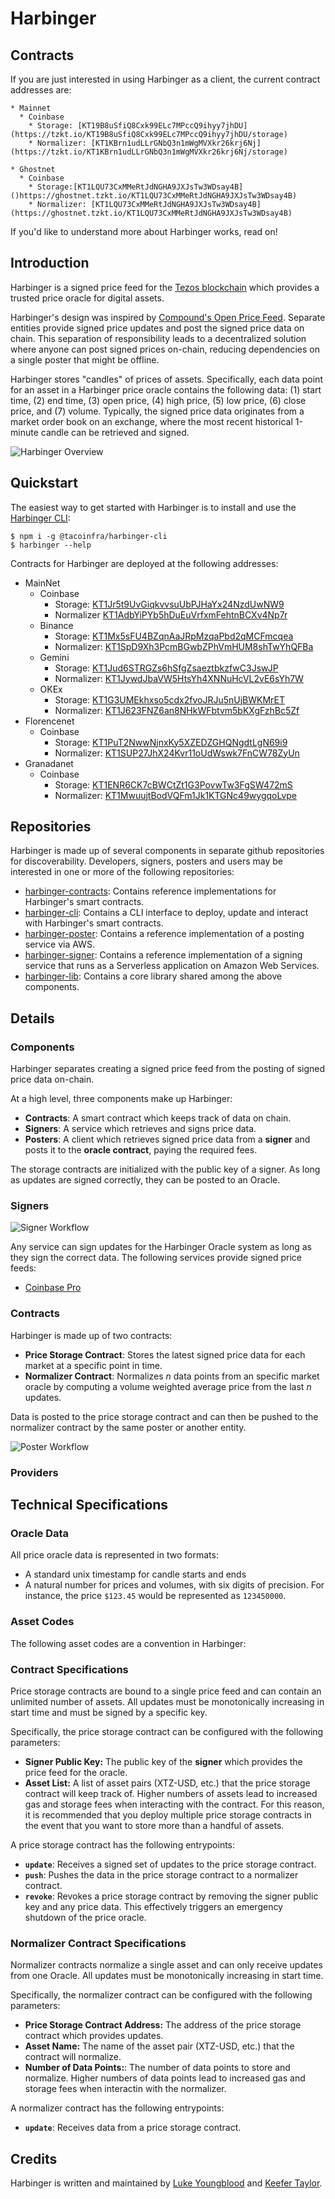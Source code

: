 # Harbinger

## Contracts

If you are just interested in using Harbinger as a client, the current contract addresses are:

```
* Mainnet
  * Coinbase
    * Storage: [KT19B8uSfiQ8Cxk99ELc7MPccQ9ihyy7jhDU](https://tzkt.io/KT19B8uSfiQ8Cxk99ELc7MPccQ9ihyy7jhDU/storage)
    * Normalizer: [KT1KBrn1udLLrGNbQ3n1mWgMVXkr26krj6Nj](https://tzkt.io/KT1KBrn1udLLrGNbQ3n1mWgMVXkr26krj6Nj/storage)

* Ghostnet
  * Coinbase
    * Storage:[KT1LQU73CxMMeRtJdNGHA9JXJsTw3WDsay4B]()https://ghostnet.tzkt.io/KT1LQU73CxMMeRtJdNGHA9JXJsTw3WDsay4B)
    * Normalizer: [KT1LQU73CxMMeRtJdNGHA9JXJsTw3WDsay4B](https://ghostnet.tzkt.io/KT1LQU73CxMMeRtJdNGHA9JXJsTw3WDsay4B)
```

If you'd like to understand more about Harbinger works, read on!

## Introduction

Harbinger is a signed price feed for the [Tezos blockchain](https://tezos.com/) which provides a trusted price oracle for digital assets.

Harbinger's design was inspired by [Compound's Open Price Feed](https://medium.com/compound-finance/announcing-compound-open-oracle-development-cff36f06aad3). Separate entities provide signed price updates and post the signed price data on chain. This separation of responsibility leads to a decentralized solution where anyone can post signed prices on-chain, reducing dependencies on a single poster that might be offline.

Harbinger stores "candles" of prices of assets. Specifically, each data point for an asset in a Harbinger price oracle contains the following data: (1) start time, (2) end time, (3) open price, (4) high price, (5) low price, (6) close price, and (7) volume. Typically, the signed price data originates from a market order book on an exchange, where the most recent historical 1-minute candle can be retrieved and signed.

![Harbinger Overview](images/harbinger-overview.png)

## Quickstart

The easiest way to get started with Harbinger is to install and use the [Harbinger CLI](https://github.com/tacoinfra/harbinger-cli):

```shell
$ npm i -g @tacoinfra/harbinger-cli
$ harbinger --help
```

Contracts for Harbinger are deployed at the following addresses:

* MainNet
  * Coinbase
    * Storage: [KT1Jr5t9UvGiqkvvsuUbPJHaYx24NzdUwNW9](https://tzkt.io/KT1Jr5t9UvGiqkvvsuUbPJHaYx24NzdUwNW9/storage)
    * Normalizer [KT1AdbYiPYb5hDuEuVrfxmFehtnBCXv4Np7r](https://tzkt.io/KT1AdbYiPYb5hDuEuVrfxmFehtnBCXv4Np7r/storage)
  * Binance
    * Storage: [KT1Mx5sFU4BZqnAaJRpMzqaPbd2qMCFmcqea](https://tzkt.io/KT1Mx5sFU4BZqnAaJRpMzqaPbd2qMCFmcqea/storage)
    * Normalizer: [KT1SpD9Xh3PcmBGwbZPhVmHUM8shTwYhQFBa](https://tzkt.io/KT1SpD9Xh3PcmBGwbZPhVmHUM8shTwYhQFBa/storage)
  * Gemini
    * Storage: [KT1Jud6STRGZs6hSfgZsaeztbkzfwC3JswJP](https://tzkt.io/KT1Jud6STRGZs6hSfgZsaeztbkzfwC3JswJP/storage)
    * Normalizer: [KT1JywdJbaVW5HtsYh4XNNuHcVL2vE6sYh7W](https://tzkt.io/KT1JywdJbaVW5HtsYh4XNNuHcVL2vE6sYh7W/storage)
  * OKEx
    * Storage: [KT1G3UMEkhxso5cdx2fvoJRJu5nUjBWKMrET](https://tzkt.io/KT1G3UMEkhxso5cdx2fvoJRJu5nUjBWKMrET/storage)
    * Normalizer: [KT1J623FNZ6an8NHkWFbtvm5bKXgFzhBc5Zf](https://tzkt.io/KT1J623FNZ6an8NHkWFbtvm5bKXgFzhBc5Zf/storage)
* Florencenet
  * Coinbase
    * Storage: [KT1PuT2NwwNjnxKy5XZEDZGHQNgdtLgN69i9](https://florencenet.tzkt.io/KT1PuT2NwwNjnxKy5XZEDZGHQNgdtLgN69i9/storage)
    * Normalizer: [KT1SUP27JhX24Kvr11oUdWswk7FnCW78ZyUn](https://florencenet.tzkt.io/KT1SUP27JhX24Kvr11oUdWswk7FnCW78ZyUn/storage)
* Granadanet
  * Coinbase
    * Storage: [KT1ENR6CK7cBWCtZt1G3PovwTw3FgSW472mS](https://better-call.dev/granadanet/KT1ENR6CK7cBWCtZt1G3PovwTw3FgSW472mS/operations)
    * Normalizer: [KT1MwuujtBodVQFm1Jk1KTGNc49wygqoLvpe](https://better-call.dev/granadanet/KT1MwuujtBodVQFm1Jk1KTGNc49wygqoLvpe/operations)


## Repositories

Harbinger is made up of several components in separate github repositories for discoverability. Developers, signers, posters and users may be interested in one or more of the following repositories:

- [harbinger-contracts](https://github.com/tacoinfra/harbinger-contracts): Contains reference implementations for Harbinger's smart contracts.
- [harbinger-cli](https://github.com/tacoinfra/harbinger-cli): Contains a CLI interface to deploy, update and interact with Harbinger's smart contracts.
- [harbinger-poster](https://github.com/tacoinfra/harbinger-poster): Contains a reference implementation of a posting service via AWS.
- [harbinger-signer](https://github.com/tacoinfra/harbinger-signer): Contains a reference implementation of a signing service that runs as a Serverless application on Amazon Web Services.
- [harbinger-lib](https://github.com/tacoinfra/harbinger-lib): Contains a core library shared among the above components. 

## Details

### Components

Harbinger separates creating a signed price feed from the posting of signed price data on-chain. 

At a high level, three components make up Harbinger:
- **Contracts**: A smart contract which keeps track of data on chain.
- **Signers**: A service which retrieves and signs price data. 
- **Posters**: A client which retrieves signed price data from a **signer** and posts it to the **oracle contract**, paying the required fees.

The storage contracts are initialized with the public key of a signer. As long as updates are signed correctly, they can be posted to an Oracle. 

### Signers

![Signer Workflow](images/signer-workflow.png)

Any service can sign updates for the Harbinger Oracle system as long as they sign the correct data. The following services provide signed price feeds:
- [Coinbase Pro](https://pro.coinbase.com/)

### Contracts

Harbinger is made up of two contracts:
- **Price Storage Contract**: Stores the latest signed price data for each market at a specific point in time. 
- **Normalizer Contract**: Normalizes *n* data points from an specific market oracle by computing a volume weighted average price from the last *n* updates.

Data is posted to the price storage contract and can then be pushed to the normalizer contract by the same poster or another entity.

![Poster Workflow](images/poster-workflow.png)

### Providers

## Technical Specifications

### Oracle Data

All price oracle data is represented in two formats:
- A standard unix timestamp for candle starts and ends
- A natural number for prices and volumes, with six digits of precision. For instance, the price `$123.45` would be represented as `123450000`.

### Asset Codes

The following asset codes are a convention in Harbinger: 

### Contract Specifications

Price storage contracts are bound to a single price feed and can contain an unlimited number of assets. All updates must be monotonically increasing in start time and must be signed by a specific key.

Specifically, the price storage contract can be configured with the following parameters:
- **Signer Public Key:** The public key of the **signer** which provides the price feed for the oracle.
- **Asset List:** A list of asset pairs (XTZ-USD, etc.) that the price storage contract will keep track of. Higher numbers of assets lead to increased gas and storage fees when interacting with the contract. For this reason, it is recommended that you deploy multiple price storage contracts in the event that you want to store more than a handful of assets.

A price storage contract has the following entrypoints:
- **`update`**: Receives a signed set of updates to the price storage contract.
- **`push`**: Pushes the data in the price storage contract to a normalizer contract.
- **`revoke`**: Revokes a price storage contract by removing the signer public key and any price data. This effectively triggers an emergency shutdown of the price oracle.

### Normalizer Contract Specifications

Normalizer contracts normalize a single asset and can only receive updates from one Oracle.  All updates must be monotonically increasing in start time.

Specifically, the normalizer contract can be configured with the following parameters:
- **Price Storage Contract Address:** The address of the price storage contract which provides updates.
- **Asset Name:** The name of the asset pair (XTZ-USD, etc.) that the contract will normalize.
- **Number of Data Points:**: The number of data points to store and normalize. Higher numbers of data points lead to increased gas and storage fees when interactin with the normalizer.

A normalizer contract has the following entrypoints:
- **`update`**: Receives data from a price storage contract.

## Credits 

Harbinger is written and maintained by [Luke Youngblood](https://github.com/lyoungblood) and [Keefer Taylor](https://github.com/keefertaylor). 
